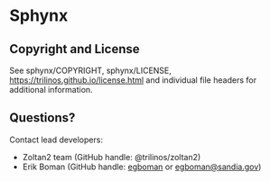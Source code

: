 # Sphynx


## Copyright and License
See sphynx/COPYRIGHT, sphynx/LICENSE, https://trilinos.github.io/license.html and individual file headers for additional information.


## Questions? 
Contact lead developers:

* Zoltan2 team   (GitHub handle: @trilinos/zoltan2)
* Erik Boman     (GitHub handle: [egboman](https://github.com/egboman) or egboman@sandia.gov)
